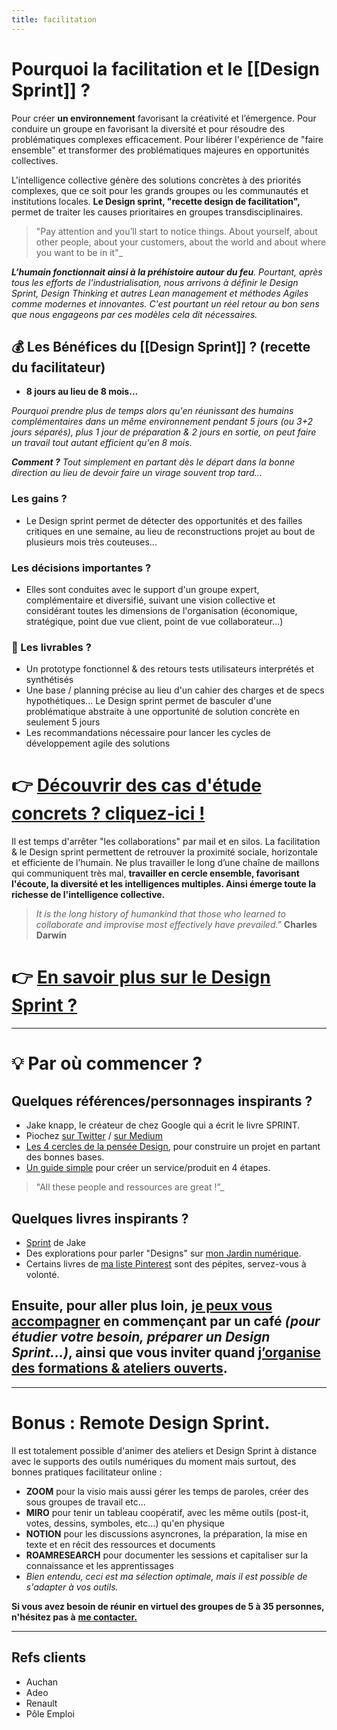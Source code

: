 ```yaml
---
title: facilitation
---
```


# Pourquoi la facilitation et le [[Design Sprint]] ?

Pour créer **un environnement** favorisant la créativité et l’émergence. Pour conduire un groupe en favorisant la diversité et pour résoudre des problématiques complexes efficacement. Pour libérer l'expérience de "faire ensemble" et transformer des problématiques majeures en opportunités collectives.

L'intelligence collective génère des solutions concrètes à des priorités complexes, que ce soit pour les grands groupes ou les communautés et institutions locales. **Le Design sprint, "recette design de facilitation",** permet de traiter les causes prioritaires en groupes transdisciplinaires.

  

> "Pay attention and you’ll start to notice things. About yourself, about other people, about your customers, about the world and about where you want to be in it"_  

**_L’humain fonctionnait ainsi à la préhistoire autour du feu_**_. Pourtant, après tous les efforts de l’industrialisation, nous arrivons à définir le Design Sprint, Design Thinking et autres Lean management et méthodes Agiles comme modernes et innovantes. C'est pourtant un réel retour au bon sens que nous engageons par ces modèles cela dit nécessaires._

## 💰 Les Bénéfices du [[Design Sprint]] ? (recette du facilitateur)

-   **8 jours au lieu de 8 mois...**

_Pourquoi prendre plus de temps alors qu'en réunissant des humains complémentaires dans un même environnement pendant 5 jours (ou 3+2 jours séparés), plus 1 jour de préparation & 2 jours en sortie, on peut faire un travail tout autant efficient qu'en 8 mois._ 

_**Comment ?** Tout simplement en partant dès le départ dans la bonne direction au lieu de devoir faire un virage souvent trop tard..._

   
### Les gains ?

-   Le Design sprint permet de détecter des opportunités et des failles critiques en une semaine, au lieu de reconstructions projet au bout de plusieurs mois très couteuses...

  
### Les décisions importantes ?

-   Elles sont conduites avec le support d'un groupe expert, complémentaire et diversifié, suivant une vision collective et considérant toutes les dimensions de l'organisation (économique, stratégique, point due vue client, point de vue collaborateur...)

 
### 🔖 Les livrables ?

-   Un prototype fonctionnel & des retours tests utilisateurs interprétés et synthétisés
-   Une base / planning précise au lieu d'un cahier des charges et de specs hypothétiques... Le Design sprint permet de basculer d'une problématique abstraite à une opportunité de solution concrète en seulement 5 jours
-   Les recommandations nécessaire pour lancer les cycles de développement agile des solutions

  

# 👉 [Découvrir des cas d'étude concrets ? cliquez-ici !](https://medium.com/a-road-to-design/tagged/case-study "Link: https://medium.com/a-road-to-design/tagged/case-study")

  

Il est temps d'arrêter "les collaborations" par mail et en silos. La facilitation & le Design sprint permettent de retrouver la proximité sociale, horizontale et efficiente de l’humain. Ne plus travailler le long d’une chaîne de maillons qui communiquent très mal, **travailler en cercle ensemble, favorisant l'écoute, la diversité et les intelligences multiples. Ainsi émerge toute la richesse de l'intelligence collective.**

> _It is the long history of humankind that those who learned to collaborate and improvise most effectively have prevailed."_ **Charles Darwin**

# 👉 [En savoir plus sur le Design Sprint ?](https://medium.com/liut-design "Link: https://medium.com/liut-design")

 ---

# 💡 Par où commencer ?

## Quelques références/personnages inspirants ?

-   Jake knapp, le créateur de chez Google qui a écrit le livre SPRINT.
-   Piochez [sur Twitter](https://twitter.com/SlaapMe/following "Link: https://twitter.com/SlaapMe/following") / [sur Medium](https://medium.com/@slaapme/following "Link: https://medium.com/@slaapme/following")
-   [Les 4 cercles de la pensée Design](https://medium.com/com-plexus/il-manque-un-cercle-au-design-thinking-il-se-trouve-dans-likigai-2af33597477b "Link: https://medium.com/com-plexus/il-manque-un-cercle-au-design-thinking-il-se-trouve-dans-likigai-2af33597477b"), pour construire un projet en partant des bonnes bases.
-   [Un guide simple](https://medium.com/a-road-to-design/comment-cr%C3%A9er-un-service-ou-un-produit-%C3%A0-moindre-co%C3%BBt-en-4-%C3%A9tapes-d5b46c2faa9d "Link: https://medium.com/a-road-to-design/comment-cr%C3%A9er-un-service-ou-un-produit-%C3%A0-moindre-co%C3%BBt-en-4-%C3%A9tapes-d5b46c2faa9d") pour créer un service/produit en 4 étapes.

> "All these people and ressources are great !”_

## Quelques livres inspirants ?

-   [Sprint](https://www.amazon.fr/Sprint-R%C3%A9soudre-probl%C3%A8mes-trouver-nouvelles/dp/2212566069/ref=sr_1_1?ie=UTF8&qid=1518110900&sr=8-1&keywords=sprint "Link: https://www.amazon.fr/Sprint-R%C3%A9soudre-probl%C3%A8mes-trouver-nouvelles/dp/2212566069/ref=sr_1_1?ie=UTF8&qid=1518110900&sr=8-1&keywords=sprint") de Jake
-   Des explorations pour parler "Designs" sur [mon Jardin numérique](https://liut-jardin.netlify.app/designs).
-   Certains livres de [ma liste Pinterest](https://www.pinterest.fr/slaapme/books-draft/ "Link: https://www.pinterest.fr/slaapme/books-draft/") sont des pépites, servez-vous à volonté.

## Ensuite, pour aller plus loin, [je peux vous accompagner](https://www.liut.me/contact "Link: https://www.liut.me/contact") en commençant par un café _(pour étudier votre besoin, préparer un Design Sprint...)_, ainsi que vous inviter quand [j’organise des formations & ateliers ouverts](https://liut.substack.com/ "Link: https://liut.substack.com").

---

# Bonus : Remote Design Sprint.

Il est totalement possible d'animer des ateliers et Design Sprint à distance avec le supports des outils numériques du moment mais surtout, des bonnes pratiques facilitateur online :

-   **ZOOM** pour la visio mais aussi gérer les temps de paroles, créer des sous groupes de travail etc...
-   **MIRO** pour tenir un tableau coopératif, avec les même outils (post-it, votes, dessins, symboles, etc...) qu'en physique
-   **NOTION** pour les discussions asyncrones, la préparation, la mise en texte et en récit des ressources et documents
-   **ROAMRESEARCH** pour documenter les sessions et capitaliser sur la connaissance et les apprentissages
-   _Bien entendu, ceci est ma sélection optimale, mais il est possible de s'adapter à vos outils._

**Si vous avez besoin de réunir en virtuel des groupes de 5 à 35 personnes, n'hésitez pas à** [**me contacter.**](https://www.liut.me/contact "Link: https://www.liut.me/contact")

---

## Refs clients
- Auchan
- Adeo
- Renault
- Pôle Emploi